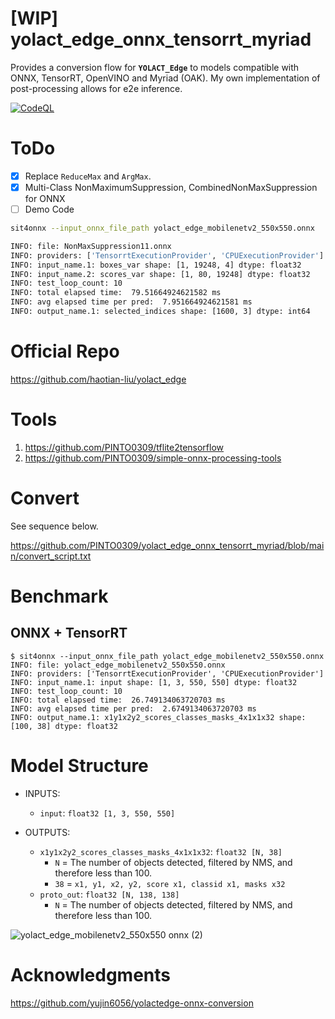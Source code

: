 # [WIP] yolact_edge_onnx_tensorrt_myriad
Provides a conversion flow for **`YOLACT_Edge`** to models compatible with ONNX, TensorRT, OpenVINO and Myriad (OAK). My own implementation of post-processing allows for e2e inference.

[![CodeQL](https://github.com/PINTO0309/yolact_edge_onnx_tensorrt_myriad/workflows/CodeQL/badge.svg)](https://github.com/PINTO0309/yolact_edge_onnx_tensorrt_myriad/actions?query=workflow%3ACodeQL)

# ToDo
- [x] Replace `ReduceMax` and `ArgMax`.
- [x] Multi-Class NonMaximumSuppression, CombinedNonMaxSuppression for ONNX
- [ ] Demo Code

```bash
sit4onnx --input_onnx_file_path yolact_edge_mobilenetv2_550x550.onnx

INFO: file: NonMaxSuppression11.onnx
INFO: providers: ['TensorrtExecutionProvider', 'CPUExecutionProvider']
INFO: input_name.1: boxes_var shape: [1, 19248, 4] dtype: float32
INFO: input_name.2: scores_var shape: [1, 80, 19248] dtype: float32
INFO: test_loop_count: 10
INFO: total elapsed time:  79.51664924621582 ms
INFO: avg elapsed time per pred:  7.951664924621581 ms
INFO: output_name.1: selected_indices shape: [1600, 3] dtype: int64
```


# Official Repo
https://github.com/haotian-liu/yolact_edge

# Tools
1. https://github.com/PINTO0309/tflite2tensorflow
2. https://github.com/PINTO0309/simple-onnx-processing-tools

# Convert
See sequence below.

https://github.com/PINTO0309/yolact_edge_onnx_tensorrt_myriad/blob/main/convert_script.txt

# Benchmark
## ONNX + TensorRT
```bssh
$ sit4onnx --input_onnx_file_path yolact_edge_mobilenetv2_550x550.onnx
INFO: file: yolact_edge_mobilenetv2_550x550.onnx
INFO: providers: ['TensorrtExecutionProvider', 'CPUExecutionProvider']
INFO: input_name.1: input shape: [1, 3, 550, 550] dtype: float32
INFO: test_loop_count: 10
INFO: total elapsed time:  26.749134063720703 ms
INFO: avg elapsed time per pred:  2.6749134063720703 ms
INFO: output_name.1: x1y1x2y2_scores_classes_masks_4x1x1x32 shape: [100, 38] dtype: float32
```

# Model Structure

- INPUTS:

  - `input`: `float32 [1, 3, 550, 550]`

- OUTPUTS:

  - `x1y1x2y2_scores_classes_masks_4x1x1x32`: `float32 [N, 38]`
    - `N` = The number of objects detected, filtered by NMS, and therefore less than 100.
    - `38` = `x1, y1, x2, y2, score x1, classid x1, masks x32`
  - `proto_out`: `float32 [N, 138, 138]`
    - `N` = The number of objects detected, filtered by NMS, and therefore less than 100.

![yolact_edge_mobilenetv2_550x550 onnx (2)](https://user-images.githubusercontent.com/33194443/172872136-0462bf2d-dd1e-45d0-abe0-e95293f7029f.png)

# Acknowledgments
https://github.com/yujin6056/yolactedge-onnx-conversion

